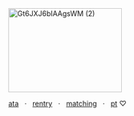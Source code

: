 
<img width="226" height="168" alt="Gt6JXJ6bIAAgsWM (2)" src="https://github.com/user-attachments/assets/3542ad14-d560-4518-9313-77f88c91b7bc" />

  [ata](https://218.atabook.org/) ‍ ‍ · ‍ ‍ [rentry](https://rentry.co/lll) ‍ ‍ · ‍ ‍ [matching‬](https://rentry.co/sern) ‍ ‍ · ‍ ‍ [pt](https://rentry.co/hokko) ♡
